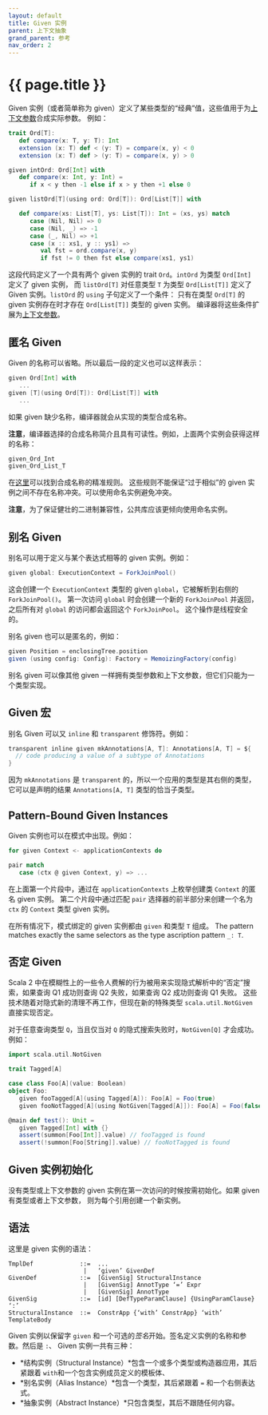 ```yaml
---
layout: default
title: Given 实例
parent: 上下文抽象
grand_parent: 参考
nav_order: 2
---
```


# {{ page.title }}

Given 实例（或者简单称为 given）定义了某些类型的“经典”值，这些值用于为[上下文参数](./using-clauses.md)合成实际参数。
例如：

```scala
trait Ord[T]:
   def compare(x: T, y: T): Int
   extension (x: T) def < (y: T) = compare(x, y) < 0
   extension (x: T) def > (y: T) = compare(x, y) > 0

given intOrd: Ord[Int] with
   def compare(x: Int, y: Int) =
      if x < y then -1 else if x > y then +1 else 0

given listOrd[T](using ord: Ord[T]): Ord[List[T]] with

   def compare(xs: List[T], ys: List[T]): Int = (xs, ys) match
      case (Nil, Nil) => 0
      case (Nil, _) => -1
      case (_, Nil) => +1
      case (x :: xs1, y :: ys1) =>
         val fst = ord.compare(x, y)
         if fst != 0 then fst else compare(xs1, ys1)

```

这段代码定义了一个具有两个 given 实例的 trait `Ord`。`intOrd` 为类型 `Ord[Int]` 定义了 given 实例，
而 `listOrd[T]` 对任意类型 `T` 为类型 `Ord[List[T]]` 定义了 Given 实例。`listOrd` 的 `using` 子句定义了一个条件：
只有在类型 `Ord[T]` 的 given 实例存在时才存在 `Ord[List[T]]` 类型的 given 实例。
编译器将这些条件扩展为[上下文参数](./using-clauses.md)。

## 匿名 Given

Given 的名称可以省略。所以最后一段的定义也可以这样表示：

```scala
given Ord[Int] with
   ...
given [T](using Ord[T]): Ord[List[T]] with
   ...
```
如果 given 缺少名称，编译器就会从实现的类型合成名称。

**注意**，编译器选择的合成名称简介且具有可读性。例如，上面两个实例会获得这样的名称：

```scala
given_Ord_Int
given_Ord_List_T
```

在[这里](./relationship-implicits.html#anonymous-given-instances)可以找到合成名称的精准规则。
这些规则不能保证“过于相似”的 given 实例之间不存在名称冲突。可以使用命名实例避免冲突。

**注意**，为了保证健壮的二进制兼容性，公共库应该更倾向使用命名实例。

## 别名 Given

别名可以用于定义与某个表达式相等的 given 实例。例如：

```scala
given global: ExecutionContext = ForkJoinPool()
```

这会创建一个 `ExecutionContext` 类型的 given `global`，它被解析到右侧的 `ForkJoinPool()`。
第一次访问 `global` 时会创建一个新的 `ForkJoinPool` 并返回，之后所有对 `global` 的访问都会返回这个 `ForkJoinPool`。
这个操作是线程安全的。

别名 given 也可以是匿名的，例如：

```scala
given Position = enclosingTree.position
given (using config: Config): Factory = MemoizingFactory(config)
```

别名 given 可以像其他 given 一样拥有类型参数和上下文参数，但它们只能为一个类型实现。

## Given 宏

别名 Given 可以又 `inline` 和 `transparent` 修饰符。例如：

```scala
transparent inline given mkAnnotations[A, T]: Annotations[A, T] = ${
  // code producing a value of a subtype of Annotations
}
```

因为 `mkAnnotations` 是 `transparent` 的，所以一个应用的类型是其右侧的类型，
它可以是声明的结果 `Annotations[A, T]` 类型的恰当子类型。

## Pattern-Bound Given Instances

Given 实例也可以在模式中出现。例如：

```scala
for given Context <- applicationContexts do

pair match
   case (ctx @ given Context, y) => ...
```

在上面第一个片段中，通过在 `applicationContexts` 上枚举创建类 `Context` 的匿名 given 实例。
第二个片段中通过匹配 `pair` 选择器的前半部分来创建一个名为 `ctx` 的 `Context` 类型 given 实例。


在所有情况下，模式绑定的 given 实例都由 `given` 和类型 `T` 组成。
The pattern matches exactly the same selectors as the type ascription pattern `_: T`.

## 否定 Given

Scala 2 中在模糊性上的一些令人费解的行为被用来实现隐式解析中的“否定”搜索，如果查询 Q1 成功则查询 Q2 失败，如果查询 Q2 成功则查询 Q1 失败。
这些技术随着对隐式新的清理不再工作，但现在新的特殊类型 `scala.util.NotGiven` 直接实现否定。

对于任意查询类型 `Q`，当且仅当对 `Q` 的隐式搜索失败时，`NotGiven[Q]` 才会成功。例如：

```scala
import scala.util.NotGiven

trait Tagged[A]

case class Foo[A](value: Boolean)
object Foo:
   given fooTagged[A](using Tagged[A]): Foo[A] = Foo(true)
   given fooNotTagged[A](using NotGiven[Tagged[A]]): Foo[A] = Foo(false)

@main def test(): Unit =
   given Tagged[Int] with {}
   assert(summon[Foo[Int]].value) // fooTagged is found
   assert(!summon[Foo[String]].value) // fooNotTagged is found
```

## Given 实例初始化

没有类型或上下文参数的 given 实例在第一次访问的时候按需初始化。如果 given 有类型或者上下文参数，
则为每个引用创建一个新实例。

## 语法

这里是 given 实例的语法：

```ebnf
TmplDef             ::=  ...
                     |   ‘given’ GivenDef
GivenDef            ::=  [GivenSig] StructuralInstance
                     |   [GivenSig] AnnotType ‘=’ Expr
                     |   [GivenSig] AnnotType
GivenSig            ::=  [id] [DefTypeParamClause] {UsingParamClause} ‘:’
StructuralInstance  ::=  ConstrApp {‘with’ ConstrApp} ‘with’ TemplateBody
```

Given 实例以保留字 `given` 和一个可选的*签名*开始。签名定义实例的名称和参数。然后是 `:`、
Given 实例一共有三种：

- *结构实例（Structural Instance）*包含一个或多个类型或构造器应用，其后紧跟着 `with`和一个包含实例成员定义的模板体、
- *别名实例（Alias Instance）*包含一个类型，其后紧跟着 `=` 和一个右侧表达式。
- *抽象实例（Abstract Instance）*只包含类型，其后不跟随任何内容。
